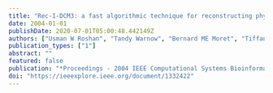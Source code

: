 ```yaml
---
title: "Rec-I-DCM3: a fast algorithmic technique for reconstructing phylogenetic trees"
date: 2004-01-01
publishDate: 2020-07-01T05:00:48.442149Z
authors: ["Usman W Roshan", "Tandy Warnow", "Bernard ME Moret", "Tiffani L Williams"]
publication_types: ["1"]
abstract: ""
featured: false
publication: "*Proceedings - 2004 IEEE Computational Systems Bioinformatics Conference*"
doi: "https://ieeexplore.ieee.org/document/1332422"
---
```


